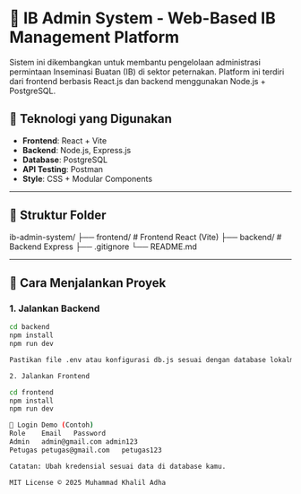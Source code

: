 # 🐄 IB Admin System - Web-Based IB Management Platform

Sistem ini dikembangkan untuk membantu pengelolaan administrasi permintaan Inseminasi Buatan (IB) di sektor peternakan. Platform ini terdiri dari frontend berbasis React.js dan backend menggunakan Node.js + PostgreSQL.

## 🔧 Teknologi yang Digunakan

- **Frontend**: React + Vite
- **Backend**: Node.js, Express.js
- **Database**: PostgreSQL
- **API Testing**: Postman
- **Style**: CSS + Modular Components

---

## 📁 Struktur Folder

ib-admin-system/
├── frontend/ # Frontend React (Vite)
├── backend/ # Backend Express
├── .gitignore
└── README.md

---

## 🚀 Cara Menjalankan Proyek

### 1. Jalankan Backend

```bash
cd backend
npm install
npm run dev

Pastikan file .env atau konfigurasi db.js sesuai dengan database lokalmu.

2. Jalankan Frontend

cd frontend
npm install
npm run dev

🔑 Login Demo (Contoh)
Role	Email	Password
Admin	admin@gmail.com	admin123
Petugas	petugas@gmail.com	petugas123

Catatan: Ubah kredensial sesuai data di database kamu.

MIT License © 2025 Muhammad Khalil Adha
